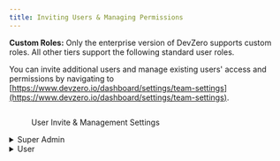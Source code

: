 ```yaml
---
title: Inviting Users & Managing Permissions
---
```

**Custom Roles:** Only the enterprise version of DevZero supports custom roles. All other tiers support the following standard user roles.

You can invite additional users and manage existing users' access and permissions by navigating to [https://www.devzero.io/dashboard/settings/team-settings](https://www.devzero.io/dashboard/settings/team-settings).

<figure><img src="../../.gitbook/assets/CleanShot 2024-05-01 at 20.42.09@2x.png" alt=""><figcaption><p>User Invite &#x26; Management Settings</p></figcaption></figure>

<details>

<summary>Super Admin</summary>

* Able to create recipes :heavy\_check\_mark:
* Able to edit recipes they own :heavy\_check\_mark:
* Able to edit recipes they do not own :heavy\_check\_mark:
* Able to launch workspaces from personal recipes :heavy\_check\_mark:
* Able to launch workspace from shared recipes :heavy\_check\_mark:
* Able to add/edit user-scoped environment variables and secrets :heavy\_check\_mark:
* Able to add/edit team-scoped environment variables and secrets :heavy\_check\_mark:
* Able to invite additional users :heavy\_check\_mark:
* Able to change team settings :heavy\_check\_mark:

</details>

<details>

<summary>User</summary>

* Able to create recipes :heavy\_check\_mark:
* Able to edit recipes they own :heavy\_check\_mark:
* Able to edit recipes they do not own :heavy\_multiplication\_x:
* Able to launch workspaces from personal recipes :heavy\_check\_mark:
* Able to launch workspace from shared recipes :heavy\_check\_mark:
* Able to add/edit user-scoped environment variables and secrets :heavy\_check\_mark:
* Able to add/edit team-scoped environment variables and secrets :heavy\_multiplication\_x:
* Able to invite additional users :heavy\_multiplication\_x:
* Able to change team settings :heavy\_multiplication\_x:

</details>
